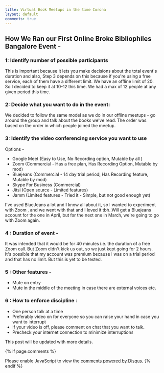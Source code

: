 ```yaml
---
title: Virtual Book Meetups in the time Corona
layout: default
comments: true
---
```


## How We Ran our First Online Broke Bibliophiles Bangalore Event - 

### 1: Identify number of possible participants
This is important because it lets you make decisions about the total event's duration and also, Step 3 depends on this because if you're using a free service, each of them have a different limit. We have an offline limit of 20. So I decided to keep it at 10-12 this time. We had a max of 12 people at any given period this time. 

### 2: Decide what you want to do in the event:
We decided to follow the same model as we do in our offline meetups - go around the group and talk about the books we've read. The order was based on the order in which people joined the meetup.

### 3: Identify the video conferencing service you want to use
Options - 
- Google Meet (Easy to Use, No Recording option, Mutable by all )
- Zoom (Commercial - Has a free plan, Has Recording Option, Mutable by mod)
- Bluejeans (Commercial - 14 day trial period, Has Recording feature, Mutable by mod)
- Skype For Business (Commercial)
- Jitsi (Open source - Limited features)
- Jamm (Limited features - Tried it - Simple, but not good enough yet)

I've used BlueJeans a lot and I know all about it, so I wanted to experiment with Zoom , and we went with that and I loved it tbh..Will get a Bluejeans account for the one in April, but for the next one in March, we're going to go with Zoom again.

### 4 : Duration of event - 
It was intended that it would be for 40 minutes i.e. the duration of a free Zoom call. But Zoom didn't kick us out, so we just kept going for 2 hours. It's possible that my account was premium because I was on a trial period and that has no limit. But this is yet to be tested.

### 5 : Other features - 
- Mute on entry
- Mute in the middle of the meeting in case there are external voices etc.

### 6 : How to enforce discipline :
- One person talk at a time
- Preferably video on for everyone so you can raise your hand in case you want to interrupt
- If your video is off, please comment on chat that you want to talk. 
- Precheck your internet connection to minimize interruptions

This post will be updated with more details.


{% if page.comments %}
<div id="disqus_thread"></div>
<script>

/**
*  RECOMMENDED CONFIGURATION VARIABLES: EDIT AND UNCOMMENT THE SECTION BELOW TO INSERT DYNAMIC VALUES FROM YOUR PLATFORM OR CMS.
*  LEARN WHY DEFINING THESE VARIABLES IS IMPORTANT: https://disqus.com/admin/universalcode/#configuration-variables*/
/*
var disqus_config = function () {
this.page.url = abhiramr.github.io/litevent/2020-3-14-Online-Meetups;  // Replace PAGE_URL with your page's canonical URL variable
this.page.identifier = litevent/2020-3-14-Online-Meetups; // Replace PAGE_IDENTIFIER with your page's unique identifier variable
};
*/
(function() { // DON'T EDIT BELOW THIS LINE
var d = document, s = d.createElement('script');
s.src = 'https://abhiramr.disqus.com/embed.js';
s.setAttribute('data-timestamp', +new Date());
(d.head || d.body).appendChild(s);
})();
</script>
<noscript>Please enable JavaScript to view the <a href="https://disqus.com/?ref_noscript">comments powered by Disqus.</a></noscript>
{% endif %}
